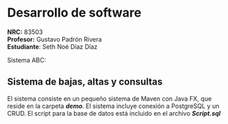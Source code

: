 # Desarrollo de software
**NRC:** 83503<br>
**Profesor:** Gustavo Padrón Rivera<br>
**Estudiante**:  Seth Noé Díaz Díaz

Sistema ABC: 

## Sistema de bajas, altas y consultas
El sistema consiste en un pequeño sistema de Maven con Java FX, que reside en la carpeta ***demo***. El sistema incluye conexión a PostgreSQL y un CRUD.
El script para la base de datos está incluido en el archivo ***Script.sql***
